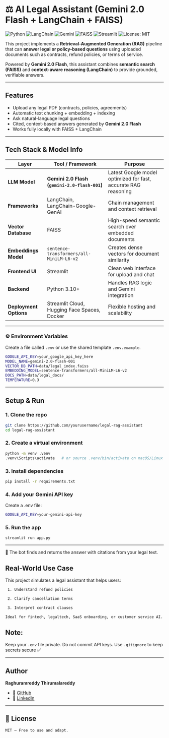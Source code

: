 # ⚖️ AI Legal Assistant (Gemini 2.0 Flash + LangChain + FAISS)
![Python](https://img.shields.io/badge/Python-3.10+-blue)
![LangChain](https://img.shields.io/badge/LangChain-Framework-brightgreen)
![Gemini](https://img.shields.io/badge/Gemini-2.0--Flash-orange)
![FAISS](https://img.shields.io/badge/Vector%20DB-FAISS-blueviolet)
![Streamlit](https://img.shields.io/badge/UI-Streamlit-red)
![License: MIT](https://img.shields.io/badge/License-MIT-yellow)


This project implements a **Retrieval-Augmented Generation (RAG)** pipeline that can **answer legal or policy-based questions** using uploaded documents such as contracts, refund policies, or terms of service.

Powered by **Gemini 2.0 Flash**, this assistant combines **semantic search (FAISS)** and **context-aware reasoning (LangChain)** to provide grounded, verifiable answers.

---

##  Features
-  Upload any legal PDF (contracts, policies, agreements)  
-  Automatic text chunking + embedding + indexing  
-  Ask natural-language legal questions  
-  Cited, context-based answers generated by **Gemini 2.0 Flash**  
-  Works fully locally with FAISS + LangChain  

---

##  Tech Stack & Model Info

| Layer | Tool / Framework | Purpose |
|-------|------------------|----------|
| **LLM Model** | **Gemini 2.0 Flash (`gemini-2.0-flash-001`)** | Latest Google model optimized for fast, accurate RAG reasoning |
| **Frameworks** | LangChain, LangChain-Google-GenAI | Chain management and context retrieval |
| **Vector Database** | FAISS | High-speed semantic search over embedded documents |
| **Embeddings Model** | `sentence-transformers/all-MiniLM-L6-v2` | Creates dense vectors for document similarity |
| **Frontend UI** | Streamlit | Clean web interface for upload and chat |
| **Backend** | Python 3.10+ | Handles RAG logic and Gemini integration |
| **Deployment Options** | Streamlit Cloud, Hugging Face Spaces, Docker | Flexible hosting and scalability |

---

### ⚙️ Environment Variables

Create a file called `.env` or use the shared template `.env.example`.

```bash
GOOGLE_API_KEY=your_google_api_key_here
MODEL_NAME=gemini-2.0-flash-001
VECTOR_DB_PATH=data/legal_index.faiss
EMBEDDING_MODEL=sentence-transformers/all-MiniLM-L6-v2
DOCS_PATH=data/legal_docs/
TEMPERATURE=0.3
```

---

##  Setup & Run

### 1. Clone the repo

```bash
git clone https://github.com/yourusername/legal-rag-assistant
cd legal-rag-assistant
```

### 2. Create a virtual environment

```bash
python -m venv .venv
.venv\Scripts\activate   # or source .venv/bin/activate on macOS/Linux
```

### 3. Install dependencies
```bash
pip install -r requirements.txt
```
### 4. Add your Gemini API key
Create a .env file:
```bash
GOOGLE_API_KEY=your-gemini-api-key
```
### 5. Run the app
```bash
streamlit run app.py
```

---



🔁 The bot finds and returns the answer with citations from your legal text.

## Real-World Use Case
This project simulates a legal assistant that helps users:
```bash
 1. Understand refund policies

 2. Clarify cancellation terms

 3. Interpret contract clauses

Ideal for fintech, legaltech, SaaS onboarding, or customer service AI.
```
## Note:

Keep your `.env` file private. Do not commit API keys. Use `.gitignore` to keep secrets secure ✅

---

##  Author

**Raghuramreddy Thirumalareddy**

- 🔗 [GitHub](https://github.com/RaghuramReddy9)
- 💼 [LinkedIn](https://www.linkedin.com/in/raghuramreddy-ai)

---

## 📎 License
```bash
MIT — Free to use and adapt.
```




